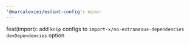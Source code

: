 ```yaml
---
'@marcalexiei/eslint-config': minor
---
```


feat(import): add `knip` configs to `import-x/no-extraneous-dependencies` `devDependencies` option
